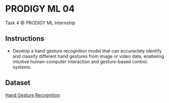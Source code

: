 # PRODIGY ML 04
Task 4 @ PRODIGY ML Internship

## Instructions
- Develop a hand gesture recognition model that can accuractely identify and classify different hand gestures from image or video data, enabeling intuitive human-computer interaction and gesture-based control. systems.

## Dataset
[Hand Gesture Recognition](https://www.kaggle.com/datasets/gti-upm/leapgestrecog)

